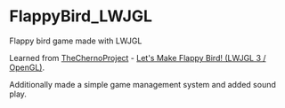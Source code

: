 # FlappyBird_LWJGL

Flappy bird game made with LWJGL

Learned from [TheChernoProject](https://www.youtube.com/channel/UCQ-W1KE9EYfdxhL6S4twUNw) - [Let's Make Flappy Bird! (LWJGL 3 / OpenGL)](https://www.youtube.com/watch?v=527bR2JHSR0).

Additionally made a simple game management system and added sound play. 
